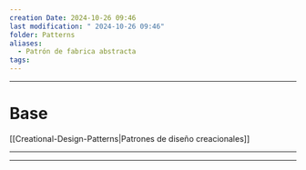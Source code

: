 ```yaml
---
creation Date: 2024-10-26 09:46
last modification: " 2024-10-26 09:46"
folder: Patterns
aliases:
  - Patrón de fabrica abstracta
tags:
---
```

___
# Base
[[Creational-Design-Patterns|Patrones de diseño creacionales]]
___

___
